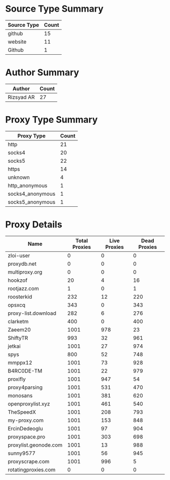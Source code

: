 # Source Type Summary

| Source Type | Count |
|-------------|-------|
| github | 15 |
| website | 11 |
| Github | 1 |


# Author Summary

| Author | Count |
|--------|-------|
| Rizsyad AR | 27 |


# Proxy Type Summary

| Proxy Type | Count |
|------------|-------|
| http | 21 |
| socks4 | 20 |
| socks5 | 22 |
| https | 14 |
| unknown | 4 |
| http_anonymous | 1 |
| socks4_anonymous | 1 |
| socks5_anonymous | 1 |


# Proxy Details

| Name | Total Proxies | Live Proxies | Dead Proxies |
|------|---------------|--------------|---------------|
| zloi-user | 0 | 0 | 0 |
| proxydb.net | 0 | 0 | 0 |
| multiproxy.org | 0 | 0 | 0 |
| hookzof | 20 | 4 | 16 |
| rootjazz.com | 1 | 0 | 1 |
| roosterkid | 232 | 12 | 220 |
| opsxcq | 343 | 0 | 343 |
| proxy-list.download | 282 | 6 | 276 |
| clarketm | 400 | 0 | 400 |
| Zaeem20 | 1001 | 978 | 23 |
| ShiftyTR | 993 | 32 | 961 |
| jetkai | 1001 | 27 | 974 |
| spys | 800 | 52 | 748 |
| mmppx12 | 1001 | 73 | 928 |
| B4RC0DE-TM | 1001 | 22 | 979 |
| proxifly | 1001 | 947 | 54 |
| proxy4parsing | 1001 | 531 | 470 |
| monosans | 1001 | 381 | 620 |
| openproxylist.xyz | 1001 | 461 | 540 |
| TheSpeedX | 1001 | 208 | 793 |
| my-proxy.com | 1001 | 153 | 848 |
| ErcinDedeoglu | 1001 | 97 | 904 |
| proxyspace.pro | 1001 | 303 | 698 |
| proxylist.geonode.com | 1001 | 13 | 988 |
| sunny9577 | 1001 | 56 | 945 |
| proxyscrape.com | 1001 | 996 | 5 |
| rotatingproxies.com | 0 | 0 | 0 |

